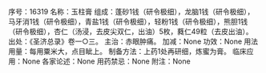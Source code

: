 序号：16319
名称：玉柱膏
组成：蓬砂1钱（研令极细），龙脑1钱（研令极细），马牙消1钱（研令极细），青盐1钱（研令极细），轻粉1钱（研令极细），熊胆1钱（研令极细），杏仁（汤浸，去皮尖双仁，出油）5枚，蕤仁49粒（去皮出油）。
出处：《圣济总录》卷一○三。
主治：赤眼肿痛。
加减：None
功效：None
用法用量：每用粟米大，点目眦上。
制备方法：上药1处再研细，炼蜜为膏。
临床应用：None
各家论述：None
用药禁忌：None
附注：None
